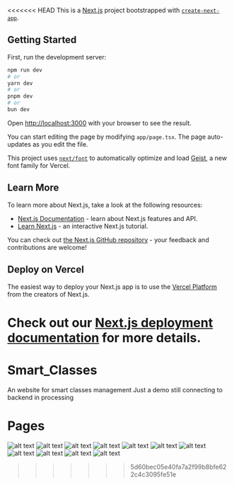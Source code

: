 <<<<<<< HEAD
This is a [Next.js](https://nextjs.org) project bootstrapped with [`create-next-app`](https://nextjs.org/docs/app/api-reference/cli/create-next-app).

## Getting Started

First, run the development server:

```bash
npm run dev
# or
yarn dev
# or
pnpm dev
# or
bun dev
```

Open [http://localhost:3000](http://localhost:3000) with your browser to see the result.

You can start editing the page by modifying `app/page.tsx`. The page auto-updates as you edit the file.

This project uses [`next/font`](https://nextjs.org/docs/app/building-your-application/optimizing/fonts) to automatically optimize and load [Geist](https://vercel.com/font), a new font family for Vercel.

## Learn More

To learn more about Next.js, take a look at the following resources:

- [Next.js Documentation](https://nextjs.org/docs) - learn about Next.js features and API.
- [Learn Next.js](https://nextjs.org/learn) - an interactive Next.js tutorial.

You can check out [the Next.js GitHub repository](https://github.com/vercel/next.js) - your feedback and contributions are welcome!

## Deploy on Vercel

The easiest way to deploy your Next.js app is to use the [Vercel Platform](https://vercel.com/new?utm_medium=default-template&filter=next.js&utm_source=create-next-app&utm_campaign=create-next-app-readme) from the creators of Next.js.

Check out our [Next.js deployment documentation](https://nextjs.org/docs/app/building-your-application/deploying) for more details.
=======
# Smart_Classes
An website for smart classes management 
Just a demo still connecting to backend in processing 


# Pages 
![alt text](<Screenshot 2024-09-15 213428.png>) ![alt text](<Screenshot 2024-09-15 213449.png>) ![alt text](<Screenshot 2024-09-15 213508.png>) ![alt text](<Screenshot 2024-09-15 213523.png>) ![alt text](<Screenshot 2024-09-15 213825.png>) ![alt text](<Screenshot 2024-09-15 215630.png>) ![alt text](<Screenshot 2024-09-15 221812.png>) ![alt text](<Screenshot 2024-09-15 221830.png>) ![alt text](<Screenshot 2024-09-15 221842.png>) ![alt text](<Screenshot 2024-09-15 222055.png>) ![alt text](<Screenshot 2024-09-15 213317.png>)
>>>>>>> 5d60bec05e40fa7a2f99b8bfe622c4c3095fe51e
